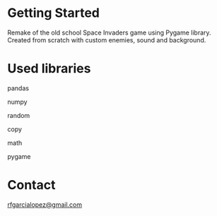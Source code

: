 # Getting Started
Remake of the old school Space Invaders game using Pygame library.
Created from scratch with custom enemies, sound and background.

# Used libraries
pandas

numpy

random

copy

math

pygame

# Contact
rfgarcialopez@gmail.com
